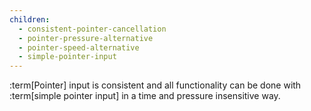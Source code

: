 ```yaml
---
children:
  - consistent-pointer-cancellation
  - pointer-pressure-alternative
  - pointer-speed-alternative
  - simple-pointer-input
---
```


:term[Pointer] input is consistent and all functionality can be done with :term[simple pointer input] in a time and pressure insensitive way.
